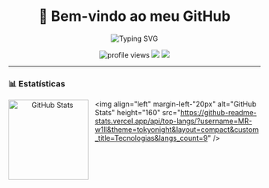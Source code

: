 <h1 align="center">🖤 Bem-vindo ao meu GitHub</h1>

<p align="center">
  <img src="https://readme-typing-svg.herokuapp.com?font=Fira+Code&size=24&duration=4000&pause=1000&color=00F7FF&center=true&vCenter=true&width=600&lines=Olá%2C+eu+sou+o+William!;Desenvolvedor+Fullstack+%7C+Pythonista;Apaixonado+por+tecnologia+e+automação" alt="Typing SVG" />
</p>

<p align="center">
  <img src="https://komarev.com/ghpvc/?username=MR-w1ll&style=flat&color=lightgrey" alt="profile views" />
  <img src="https://img.shields.io/github/followers/MR-w1ll?label=Seguidores&style=flat-square" />
  <img src="https://img.shields.io/badge/Dark%20Mode-%E2%9C%94-black?style=flat-square" />
</p>

---

### 📊 Estatísticas

<p align="center">
  <img 
    align="left" 
    alt="GitHub Stats" 
    height="160" 
    style="padding-right: 10px;" 
    src="https://github-readme-stats.vercel.app/api?username=MR-w1ll&show_icons=true&theme=tokyonight&include_all_commits=true&locale=pt-br" 
  />

<img 
      align="left" 
      margin-left-"20px"
      alt="GitHub Stats" 
      height="160" 
      src="https://github-readme-stats.vercel.app/api/top-langs/?username=MR-w1ll&theme=tokyonight&layout=compact&custom_title=Tecnologias&langs_count=9" 
  />

</p>

